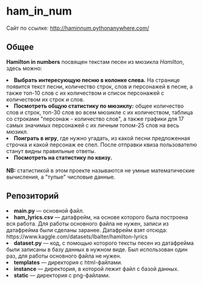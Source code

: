 # ham_in_num
Сайт по ссылке: http://haminnum.pythonanywhere.com/

Общее
-
<b>Hamilton in numbers</b> посвящен текстам песен из мюзикла <i>Hamilton</i>, здесь можно:
<li><b>Выбрать интересующую песню в колонке слева.</b> На странице появится текст песни, количество строк, слов и персонажей в песне, 
а также топ-10 слов с их количеством и список персонажей с количеством их строк и слов.</li>
<li><b>Посмотреть общую статистику по мюзиклу:</b> общее количество слов и строк, топ-30 слов во всем мюзикле с их количеством, таблица 
со строками "персонаж - количество слов", а также графики для 17 самых значимых персонажей с их личным топом-25 слов на весь мюзикл.</li>
<li><b>Поиграть в игру</b>, где нужно угадать, из какой песни предложенная строчка и какой персонаж ее спел. После отправки квиза пользователю станут видны правильные ответы.</li>
<li><b>Посмотреть на статистику по квизу.</b></li>
<br>
<b>NB:</b> статистикой в этом проекте называются не умные математические вычисления, а "тупые" числовые данные.
<br>

Репозиторий
-
<li><b>main.py</b> –– основной файл.</li>
<li><b>ham_lyrics.csv</b> –– датафрейм, на основе которого была построена вся работа. Для работы основного файла не нужен, записи из датафрейма были сделаны заранее. Датафрейм взят отсюда: https://www.kaggle.com/datasets/lbalter/hamilton-lyrics</li>
<li><b>dataset.py</b> –– код, с помощью которого тексты песен из датафрейма были записаны в базу данных в нужном виде. Был использован один раз, для работы основного файла не нужен.</li>
<li><b>templates</b> –– директория с html-файлами.</li>
<li><b>instance</b> –– директория, в которой лежит файл с базой данных.</li>
<li><b>static</b> –– директория с png-файлами.</li>

